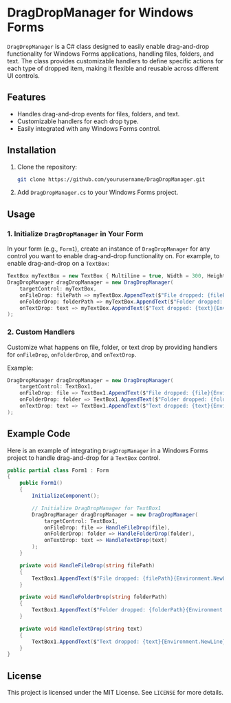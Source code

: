 
# DragDropManager for Windows Forms

`DragDropManager` is a C# class designed to easily enable drag-and-drop functionality for Windows Forms applications, handling files, folders, and text. The class provides customizable handlers to define specific actions for each type of dropped item, making it flexible and reusable across different UI controls.

## Features
- Handles drag-and-drop events for files, folders, and text.
- Customizable handlers for each drop type.
- Easily integrated with any Windows Forms control.

## Installation
1. Clone the repository:
   ```bash
   git clone https://github.com/yourusername/DragDropManager.git
   ```
2. Add `DragDropManager.cs` to your Windows Forms project.

## Usage
### 1. Initialize `DragDropManager` in Your Form
In your form (e.g., `Form1`), create an instance of `DragDropManager` for any control you want to enable drag-and-drop functionality on. For example, to enable drag-and-drop on a `TextBox`:

```csharp
TextBox myTextBox = new TextBox { Multiline = true, Width = 300, Height = 200 };
DragDropManager dragDropManager = new DragDropManager(
    targetControl: myTextBox,
    onFileDrop: filePath => myTextBox.AppendText($"File dropped: {filePath}{Environment.NewLine}"),
    onFolderDrop: folderPath => myTextBox.AppendText($"Folder dropped: {folderPath}{Environment.NewLine}"),
    onTextDrop: text => myTextBox.AppendText($"Text dropped: {text}{Environment.NewLine}")
);
```

### 2. Custom Handlers
Customize what happens on file, folder, or text drop by providing handlers for `onFileDrop`, `onFolderDrop`, and `onTextDrop`.

Example:
```csharp
DragDropManager dragDropManager = new DragDropManager(
    targetControl: TextBox1,
    onFileDrop: file => TextBox1.AppendText($"File dropped: {file}{Environment.NewLine}"),
    onFolderDrop: folder => TextBox1.AppendText($"Folder dropped: {folder}{Environment.NewLine}"),
    onTextDrop: text => TextBox1.AppendText($"Text dropped: {text}{Environment.NewLine}")
);
```

## Example Code

Here is an example of integrating `DragDropManager` in a Windows Forms project to handle drag-and-drop for a `TextBox` control.

```csharp
public partial class Form1 : Form
{
    public Form1()
    {
        InitializeComponent();

        // Initialize DragDropManager for TextBox1
        DragDropManager dragDropManager = new DragDropManager(
            targetControl: TextBox1,
            onFileDrop: file => HandleFileDrop(file),
            onFolderDrop: folder => HandleFolderDrop(folder),
            onTextDrop: text => HandleTextDrop(text)
        );
    }

    private void HandleFileDrop(string filePath)
    {
        TextBox1.AppendText($"File dropped: {filePath}{Environment.NewLine}");
    }

    private void HandleFolderDrop(string folderPath)
    {
        TextBox1.AppendText($"Folder dropped: {folderPath}{Environment.NewLine}");
    }

    private void HandleTextDrop(string text)
    {
        TextBox1.AppendText($"Text dropped: {text}{Environment.NewLine}");
    }
}
```

## License
This project is licensed under the MIT License. See `LICENSE` for more details.
